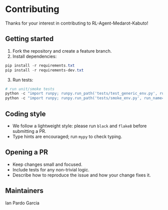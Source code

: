 Contributing
============

Thanks for your interest in contributing to RL-Agent-Medarot-Kabuto!

Getting started
---------------
1. Fork the repository and create a feature branch.
2. Install dependencies:

```powershell
pip install -r requirements.txt
pip install -r requirements-dev.txt
```

3. Run tests:

```powershell
# run unit/smoke tests
python -c "import runpy; runpy.run_path('tests/test_generic_env.py', run_name='__main__')"
python -c "import runpy; runpy.run_path('tests/smoke_env.py', run_name='__main__')"
```

Coding style
------------
- We follow a lightweight style: please run `black` and `flake8` before submitting a PR.
- Type hints are encouraged; run `mypy` to check typing.

Opening a PR
------------
- Keep changes small and focused.
- Include tests for any non-trivial logic.
- Describe how to reproduce the issue and how your change fixes it.

Maintainers
-----------
Ian Pardo Garcia
